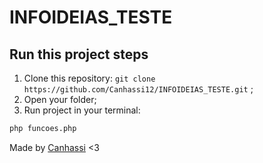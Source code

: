 # INFOIDEIAS_TESTE

## Run this project steps

1. Clone this repository: `git clone https://github.com/Canhassi12/INFOIDEIAS_TESTE.git` ;
2. Open your folder;
3. Run project in your terminal: 
```bash
php funcoes.php
```

Made by  [Canhassi](https://github.com/Canhassi12) <3
